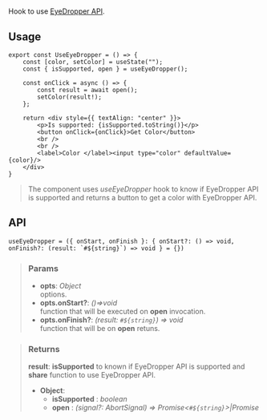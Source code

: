 # 
Hook to use [EyeDropper API](https://developer.mozilla.org/en-US/docs/Web/API/EyeDropper_API).

## Usage

```tsx
export const UseEyeDropper = () => {
	const [color, setColor] = useState("");
	const { isSupported, open } = useEyeDropper();

	const onClick = async () => {
		const result = await open();
		setColor(result!);
	};

	return <div style={{ textAlign: "center" }}>
		<p>Is supported: {isSupported.toString()}</p>
		<button onClick={onClick}>Get Color</button>
		<br />
		<br />
		<label>Color </label><input type="color" defaultValue={color}/>
	</div>
}
```

> The component uses _useEyeDropper_ hook to know if EyeDropper API is supported and returns a button to get a color with EyeDropper API.


## API

```tsx
useEyeDropper = ({ onStart, onFinish }: { onStart?: () => void, onFinish?: (result: `#${string}`) => void } = {}) 
```

> ### Params
>
> - __opts__: _Object_  
options.
> - __opts.onStart?__: _()=>void_  
function that will be executed on __open__ invocation.
> - __opts.onFinish?__: _(result: `#${string}`) => void_  
function that will be on __open__ retuns.
>

> ### Returns
>
> __result__: __isSupported__ to known if EyeDropper API is supported and __share__ function to use EyeDropper API.
> - __Object__:  
>     - __isSupported__ : _boolean_  
>     - __open__ : _(signal?: AbortSignal) => Promise<`#${string}`>|Promise<void>_  
>